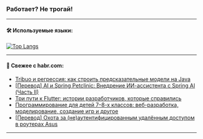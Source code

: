 ### Работает? Не трогай!

---
<!--
#### 🛠️ Technical stack:

![Java](https://img.shields.io/badge/Java-informational?logo=Oracle&style=flat&logoColor=white&color=FF4500)
![Kotlin](https://img.shields.io/badge/Kotlin-informational?logo=Kotlin&style=flat&logoColor=white&color=774D97)
![TS](https://img.shields.io/badge/TypeScript-informational?logo=typeScript&style=flat&logoColor=black&color=017acc)
![Python](https://img.shields.io/badge/Python-informational?logo=Python&style=flat&logoColor=black&color=ffdd54) <br>
![Spring](https://img.shields.io/badge/Spring-informational?logo=Spring&style=flat&logoColor=white&color=6DB33F) 
![SpringBoot](https://img.shields.io/badge/SpringBoot-informational?logo=SpringBoot&style=flat&logoColor=white&color=6DB33F)
![Nest](https://img.shields.io/badge/NestJS-informational?logo=NestJS&style=flat&logoColor=white&color=E0234E) 
![NodeJS](https://img.shields.io/badge/NodeJS-informational?logo=node.js&style=flat&logoColor=white&color=70A760)<br>
![PostgreSQL](https://img.shields.io/badge/PostgreSQL-informational?logo=PostgreSQL&style=flat&logoColor=white&color=DAA520)
![MongoDB](https://img.shields.io/badge/MongoDB-informational?logo=MongoDB&style=flat&logoColor=white&color=870000)
![Apache](https://img.shields.io/badge/Apache-informational?logo=apache&style=flat&logoColor=white&color=f74e28)

___ 
-->

#### 🛠️ Используемые языки:

[![Top Langs](https://github-readme-stats-82jvfl3w3-advtsettinggmailcoms-projects.vercel.app/api/top-langs/?username=zloylis&langs_count=10&hide_title=true&title_color=e6edf3&size_weight=0.5&count_weight=0.5&layout=compact&hide_progress=true&hide_border=true&theme=dracula)](https://github.com/zloylis)

<!---


####  :octocat:&nbsp;&nbsp; Статистика:

![GitHub stats](https://github-readme-stats-u2qms2cxw-advtsettinggmailcoms-projects.vercel.app/api?username=zloylis&show_icons=true&hide_border=true&theme=dracula&title_color=e6edf3&include_all_commits=true&count_private=true&hide_rank=false&hide_title=true&rank_icon=github)
-->
---

#### 💬 Свежее с habr.com:

<!-- BLOG-POST-LIST:START -->
- [Tribuo и регрессия: как строить предсказательные модели на Java](https://habr.com/ru/companies/otus/articles/853300/?utm_source=habrahabr&utm_medium=rss&utm_campaign=853300)
- [[Перевод] AI и Spring Petclinic: Внедрение ИИ-ассистента с Spring AI &lpar;Часть II&rpar;](https://habr.com/ru/companies/spring_aio/articles/855398/?utm_source=habrahabr&utm_medium=rss&utm_campaign=855398)
- [Три пути к Flutter: истории разработчиков, которые справились](https://habr.com/ru/companies/finam_broker/articles/855386/?utm_source=habrahabr&utm_medium=rss&utm_campaign=855386)
- [Программирование для детей 7–8-х классов: веб-разработка, моделирование, создание игр и другое](https://habr.com/ru/companies/pixel_study/articles/855384/?utm_source=habrahabr&utm_medium=rss&utm_campaign=855384)
- [[Перевод] Охота за &lpar;не&rpar;аутентифицированным удалённым доступом в роутерах Asus](https://habr.com/ru/companies/ruvds/articles/854576/?utm_source=habrahabr&utm_medium=rss&utm_campaign=854576)
<!-- BLOG-POST-LIST:END -->

---
